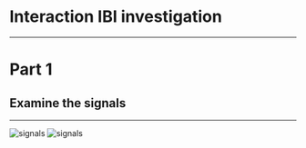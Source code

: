 # Interaction IBI investigation

----

# Part 1
## Examine the signals

----

![signals](diss3/Internal-Sept-20/signals101-103.png)
![signals](diss3/Internal-Sept-20/signals108-109n.png)




